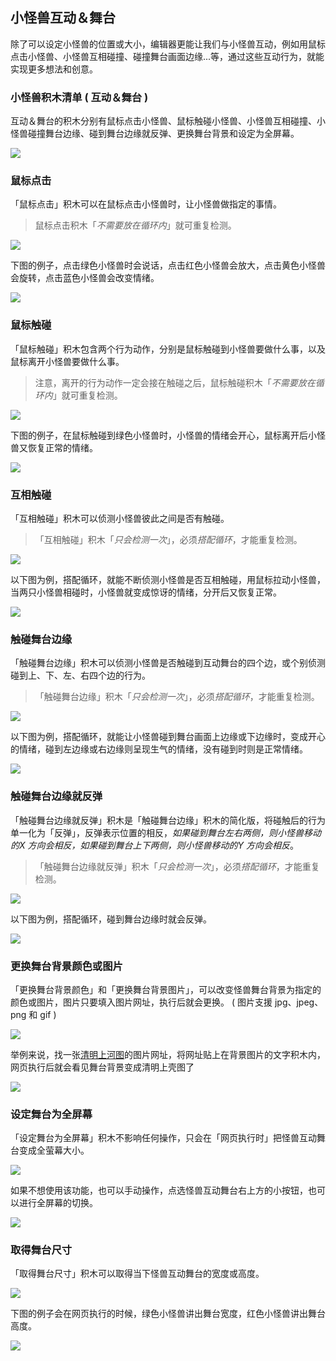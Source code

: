 ## 小怪兽互动＆舞台

除了可以设定小怪兽的位置或大小，编辑器更能让我们与小怪兽互动，例如用鼠标点击小怪兽、小怪兽互相碰撞、碰撞舞台画面边缘...等，通过这些互动行为，就能实现更多想法和创意。

### 小怪兽积木清单 ( 互动＆舞台 )

互动＆舞台的积木分别有鼠标点击小怪兽、鼠标触碰小怪兽、小怪兽互相碰撞、小怪兽碰撞舞台边缘、碰到舞台边缘就反弹、更换舞台背景和设定为全屏幕。

![](event/event-01.png)

### 鼠标点击

「鼠标点击」积木可以在鼠标点击小怪兽时，让小怪兽做指定的事情。

> 鼠标点击积木「*不需要放在循环内*」就可重复检测。

![](event/upload_bd5d493660fdf95650cfd71875b09f68.png)

下图的例子，点击绿色小怪兽时会说话，点击红色小怪兽会放大，点击黄色小怪兽会旋转，点击蓝色小怪兽会改变情绪。

![](event/event-03.gif)

### 鼠标触碰

「鼠标触碰」积木包含两个行为动作，分别是鼠标触碰到小怪兽要做什么事，以及鼠标离开小怪兽要做什么事。

> 注意，离开的行为动作一定会接在触碰之后，鼠标触碰积木「*不需要放在循环内*」就可重复检测。

![](event/upload_6eee2e14f316f79216ef294e531284c1.png)

下图的例子，在鼠标触碰到绿色小怪兽时，小怪兽的情绪会开心，鼠标离开后小怪兽又恢复正常的情绪。

![](event/upload_bd4c4a7f42b86231ee1d30f7da6d1681.gif)

### 互相触碰

「互相触碰」积木可以侦测小怪兽彼此之间是否有触碰。

>「互相触碰」积木「*只会检测一次*」，必须*搭配循环*，才能重复检测。

![](event/upload_eab6bd21822786b42a47fe7afd4e3edc.png)

以下图为例，搭配循环，就能不断侦测小怪兽是否互相触碰，用鼠标拉动小怪兽，当两只小怪兽相碰时，小怪兽就变成惊讶的情绪，分开后又恢复正常。

![](event/event-07.gif)

### 触碰舞台边缘

「触碰舞台边缘」积木可以侦测小怪兽是否触碰到互动舞台的四个边，或个别侦测碰到上、下、左、右四个边的行为。

>「触碰舞台边缘」积木「*只会检测一次*」，必须*搭配循环*，才能重复检测。

![](event/upload_d046836899bee6928e3cb4e801b7c6a2.png)

以下图为例，搭配循环，就能让小怪兽碰到舞台画面上边缘或下边缘时，变成开心的情绪，碰到左边缘或右边缘则呈现生气的情绪，没有碰到时则是正常情绪。

![](event/event-09.gif)

### 触碰舞台边缘就反弹

「触碰舞台边缘就反弹」积木是「触碰舞台边缘」积木的简化版，将碰触后的行为单一化为「反弹」，反弹表示位置的相反，*如果碰到舞台左右两侧，则小怪兽移动的X 方向会相反，如果碰到舞台上下两侧，则小怪兽移动的Y 方向会相反*。

>「触碰舞台边缘就反弹」积木「*只会检测一次*」，必须*搭配循环*，才能重复检测。

![](event/upload_9cc804bee48cd25db97ef0415aa5de8d.png)

以下图为例，搭配循环，碰到舞台边缘时就会反弹。

![](event/upload_2054073407edffc93259cee64ea8d559.gif)

### 更换舞台背景颜色或图片

「更换舞台背景颜色」和「更换舞台背景图片」，可以改变怪兽舞台背景为指定的颜色或图片，图片只要填入图片网址，执行后就会更换。 ( 图片支援 jpg、jpeg、png 和 gif )

![](event/upload_a0ffebb197b6a1b7e624df95575db57e.png)

举例来说，找一张[清明上河图](https://theme.npm.edu.tw/opendata/att/collectionPic/04015934/17024347.jpg#_blank)的图片网址，将网址贴上在背景图片的文字积木内，网页执行后就会看见舞台背景变成清明上壳图了

![](event/upload_0a5192dcef98295928291f37dc3aa941.png)

### 设定舞台为全屏幕

「设定舞台为全屏幕」积木不影响任何操作，只会在「网页执行时」把怪兽互动舞台变成全萤幕大小。

![](event/upload_c7f81fc1821ae721f0a1ae538cf657d7.png)

如果不想使用该功能，也可以手动操作，点选怪兽互动舞台右上方的小按钮，也可以进行全屏幕的切换。

![](event/event-15.jpg)

### 取得舞台尺寸

「取得舞台尺寸」积木可以取得当下怪兽互动舞台的宽度或高度。

![](event/upload_3f0c3896ee92a0b281e3cb96344ac1f5.png)

下图的例子会在网页执行的时候，绿色小怪兽讲出舞台宽度，红色小怪兽讲出舞台高度。

![](event/upload_990e0968794979db21161874e12d667e.png)

